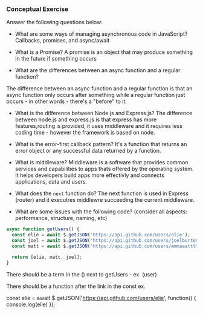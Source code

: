 ### Conceptual Exercise

Answer the following questions below:

- What are some ways of managing asynchronous code in JavaScript?
Callbacks, promises, and async/await 


- What is a Promise?
A promise is an object that may produce something in the future if something occurs 


- What are the differences between an async function and a regular function?

The difference between an async function and a regular function is that an async function only occurs after something while a regular function just occurs - in other words - there's a "before" to it. 

- What is the difference between Node.js and Express.js?
The difference between node.js and express.js is that express has more features,routing is provided, it uses middleware and it requires less coding time - however the framework is based on node.  

- What is the error-first callback pattern?
It's a function that returns an error object or any successful data returned by a function. 

- What is middleware?
Middleware is a software that provides common services and capabilities to apps thats offered by the operating system. It helps developers build apps more effectivly and connects applications, data and users. 

- What does the `next` function do?
The next function is used in Express (router) and it executres middlewre succeeding the current middleware. 

- What are some issues with the following code? (consider all aspects: performance, structure, naming, etc)



```js
async function getUsers() {
  const elie = await $.getJSON('https://api.github.com/users/elie');
  const joel = await $.getJSON('https://api.github.com/users/joelburton');
  const matt = await $.getJSON('https://api.github.com/users/mmmaaatttttt');

  return [elie, matt, joel];
}
```


There should be a term in the () next to getUsers - ex. (user)

There should be a function after the link in the const ex. 

const elie  = await $.getJSON('https://api.github.com/users/elie', function() {
  console.log(elie)
});






